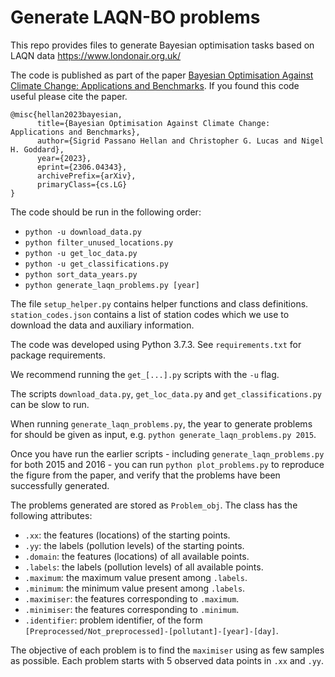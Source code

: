 # Generate LAQN-BO problems
This repo provides files to generate Bayesian optimisation tasks based on LAQN data https://www.londonair.org.uk/

The code is published as part of the paper [Bayesian Optimisation Against Climate Change: Applications and Benchmarks](https://arxiv.org/abs/2306.04343).
If you found this code useful please cite the paper. 
```
@misc{hellan2023bayesian,
      title={Bayesian Optimisation Against Climate Change: Applications and Benchmarks}, 
      author={Sigrid Passano Hellan and Christopher G. Lucas and Nigel H. Goddard},
      year={2023},
      eprint={2306.04343},
      archivePrefix={arXiv},
      primaryClass={cs.LG}
}
```

The code should be run in the following order:
* `python -u download_data.py`
* `python filter_unused_locations.py`
* `python -u get_loc_data.py`
* `python -u get_classifications.py`
* `python sort_data_years.py`
* `python generate_laqn_problems.py [year]`

The file `setup_helper.py` contains helper functions and class definitions.
`station_codes.json` contains a list of station codes which we use to download the data and auxiliary information.

The code was developed using Python 3.7.3. See `requirements.txt` for package requirements.

We recommend running the `get_[...].py` scripts with the `-u` flag.

The scripts `download_data.py`, `get_loc_data.py` and `get_classifications.py` can be slow to run.

When running `generate_laqn_problems.py`, the year to generate problems for should be given as input, e.g. `python generate_laqn_problems.py 2015`.

Once you have run the earlier scripts - including `generate_laqn_problems.py` for both 2015 and 2016 - you can run `python plot_problems.py` to reproduce the figure from the paper, and verify that the problems have been successfully generated.

The problems generated are stored as `Problem_obj`. The class has the following attributes:
* `.xx`: the features (locations) of the starting points.
* `.yy`: the labels (pollution levels) of the starting points.
* `.domain`: the features (locations) of all available points.
* `.labels`: the labels (pollution levels) of all available points.
* `.maximum`: the maximum value present among `.labels`.
* `.minimum`: the minimum value present among `.labels`.
* `.maximiser`: the features corresponding to `.maximum`.
* `.minimiser`: the features corresponding to `.minimum`.
* `.identifier`: problem identifier, of the form `[Preprocessed/Not_preprocessed]-[pollutant]-[year]-[day]`.

The objective of each problem is to find the `maximiser` using as few samples as possible. Each problem starts with 5 observed data points in `.xx` and `.yy`.
